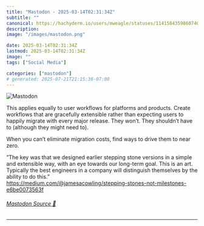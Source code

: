 ```yaml
---
title: "Mastodon - 2025-03-14T02:31:34Z"
subtitle: ""
canonical: https://hachyderm.io/users/mweagle/statuses/114158435986074053
description:
image: "/images/mastodon.png"

date: 2025-03-14T02:31:34Z
lastmod: 2025-03-14T02:31:34Z
image: ""
tags: ["Social Media"]

categories: ["mastodon"]
# generated: 2025-07-21T21:15:38-07:00
---
```

![Mastodon](/images/mastodon.png)

<p>This applies equally to user workflows for platforms and products.  Create workflows that are gracefully extensible rather than expecting users to happily migrate with every major release. They won’t. They shouldn’t have to (although they might need to). </p><p>When you can’t eliminate migration costs, find ways to drive them to near zero. </p><p>”The key was that we designed earlier stepping stone versions in a simple and extensible way, with an eye towards our long-term goal. This is an art. Typically the best engineers in a company will distinguish themselves by the ability to do this.”<br /><a href="https://medium.com/@jamesacowling/stepping-stones-not-milestones-e6be0073563f" target="_blank" rel="nofollow noopener noreferrer" translate="no"><span class="invisible">https://</span><span class="ellipsis">medium.com/@jamesacowling/step</span><span class="invisible">ping-stones-not-milestones-e6be0073563f</span></a></p>


###### [Mastodon Source 🐘](https://hachyderm.io/@mweagle/114158435986074053)

___
